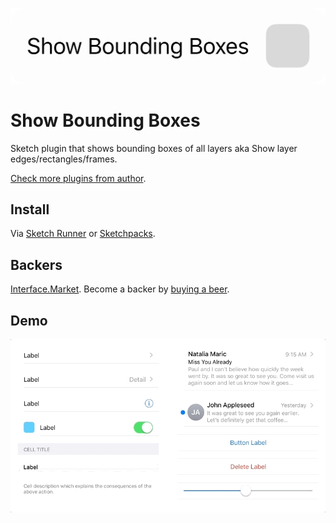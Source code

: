 <p align="center"><img src="gif.gif"></p>

# Show Bounding Boxes

Sketch plugin that shows bounding boxes of all layers aka Show layer edges/rectangles/frames.

[Check more plugins from author](https://pravdomil.com/#sketch).

## Install

Via [Sketch Runner](http://sketchrunner.com) or [Sketchpacks](https://sketchpacks.com/pravdomil/Sketch-Show-Bounding-Boxes).

## Backers
[Interface.Market](https://interface.market). Become a backer by [buying a beer](https://www.paypal.com/cgi-bin/webscr?cmd=_s-xclick&hosted_button_id=BCL2X3AFQBAP2&item_name=Sketch%20Show%20Bounding%20Boxes).

## Demo
<img src="ios.gif" align="center"/>
